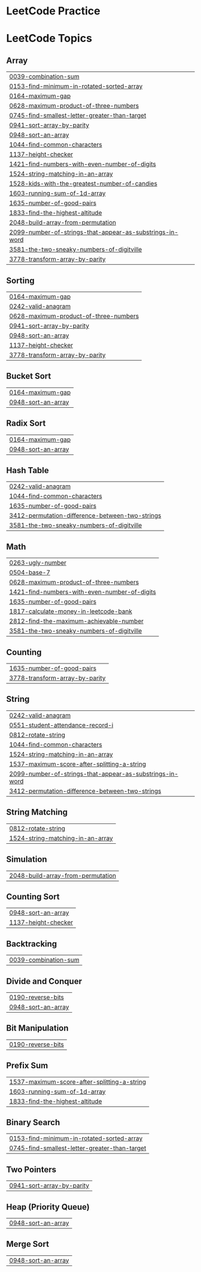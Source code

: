 # LeetCode Practice

<!---LeetCode Topics Start-->
# LeetCode Topics
## Array
|  |
| ------- |
| [0039-combination-sum](https://github.com/hishamc18/LeetCode/tree/master/0039-combination-sum) |
| [0153-find-minimum-in-rotated-sorted-array](https://github.com/hishamc18/LeetCode/tree/master/0153-find-minimum-in-rotated-sorted-array) |
| [0164-maximum-gap](https://github.com/hishamc18/LeetCode/tree/master/0164-maximum-gap) |
| [0628-maximum-product-of-three-numbers](https://github.com/hishamc18/LeetCode/tree/master/0628-maximum-product-of-three-numbers) |
| [0745-find-smallest-letter-greater-than-target](https://github.com/hishamc18/LeetCode/tree/master/0745-find-smallest-letter-greater-than-target) |
| [0941-sort-array-by-parity](https://github.com/hishamc18/LeetCode/tree/master/0941-sort-array-by-parity) |
| [0948-sort-an-array](https://github.com/hishamc18/LeetCode/tree/master/0948-sort-an-array) |
| [1044-find-common-characters](https://github.com/hishamc18/LeetCode/tree/master/1044-find-common-characters) |
| [1137-height-checker](https://github.com/hishamc18/LeetCode/tree/master/1137-height-checker) |
| [1421-find-numbers-with-even-number-of-digits](https://github.com/hishamc18/LeetCode/tree/master/1421-find-numbers-with-even-number-of-digits) |
| [1524-string-matching-in-an-array](https://github.com/hishamc18/LeetCode/tree/master/1524-string-matching-in-an-array) |
| [1528-kids-with-the-greatest-number-of-candies](https://github.com/hishamc18/LeetCode/tree/master/1528-kids-with-the-greatest-number-of-candies) |
| [1603-running-sum-of-1d-array](https://github.com/hishamc18/LeetCode/tree/master/1603-running-sum-of-1d-array) |
| [1635-number-of-good-pairs](https://github.com/hishamc18/LeetCode/tree/master/1635-number-of-good-pairs) |
| [1833-find-the-highest-altitude](https://github.com/hishamc18/LeetCode/tree/master/1833-find-the-highest-altitude) |
| [2048-build-array-from-permutation](https://github.com/hishamc18/LeetCode/tree/master/2048-build-array-from-permutation) |
| [2099-number-of-strings-that-appear-as-substrings-in-word](https://github.com/hishamc18/LeetCode/tree/master/2099-number-of-strings-that-appear-as-substrings-in-word) |
| [3581-the-two-sneaky-numbers-of-digitville](https://github.com/hishamc18/LeetCode/tree/master/3581-the-two-sneaky-numbers-of-digitville) |
| [3778-transform-array-by-parity](https://github.com/hishamc18/LeetCode/tree/master/3778-transform-array-by-parity) |
## Sorting
|  |
| ------- |
| [0164-maximum-gap](https://github.com/hishamc18/LeetCode/tree/master/0164-maximum-gap) |
| [0242-valid-anagram](https://github.com/hishamc18/LeetCode/tree/master/0242-valid-anagram) |
| [0628-maximum-product-of-three-numbers](https://github.com/hishamc18/LeetCode/tree/master/0628-maximum-product-of-three-numbers) |
| [0941-sort-array-by-parity](https://github.com/hishamc18/LeetCode/tree/master/0941-sort-array-by-parity) |
| [0948-sort-an-array](https://github.com/hishamc18/LeetCode/tree/master/0948-sort-an-array) |
| [1137-height-checker](https://github.com/hishamc18/LeetCode/tree/master/1137-height-checker) |
| [3778-transform-array-by-parity](https://github.com/hishamc18/LeetCode/tree/master/3778-transform-array-by-parity) |
## Bucket Sort
|  |
| ------- |
| [0164-maximum-gap](https://github.com/hishamc18/LeetCode/tree/master/0164-maximum-gap) |
| [0948-sort-an-array](https://github.com/hishamc18/LeetCode/tree/master/0948-sort-an-array) |
## Radix Sort
|  |
| ------- |
| [0164-maximum-gap](https://github.com/hishamc18/LeetCode/tree/master/0164-maximum-gap) |
| [0948-sort-an-array](https://github.com/hishamc18/LeetCode/tree/master/0948-sort-an-array) |
## Hash Table
|  |
| ------- |
| [0242-valid-anagram](https://github.com/hishamc18/LeetCode/tree/master/0242-valid-anagram) |
| [1044-find-common-characters](https://github.com/hishamc18/LeetCode/tree/master/1044-find-common-characters) |
| [1635-number-of-good-pairs](https://github.com/hishamc18/LeetCode/tree/master/1635-number-of-good-pairs) |
| [3412-permutation-difference-between-two-strings](https://github.com/hishamc18/LeetCode/tree/master/3412-permutation-difference-between-two-strings) |
| [3581-the-two-sneaky-numbers-of-digitville](https://github.com/hishamc18/LeetCode/tree/master/3581-the-two-sneaky-numbers-of-digitville) |
## Math
|  |
| ------- |
| [0263-ugly-number](https://github.com/hishamc18/LeetCode/tree/master/0263-ugly-number) |
| [0504-base-7](https://github.com/hishamc18/LeetCode/tree/master/0504-base-7) |
| [0628-maximum-product-of-three-numbers](https://github.com/hishamc18/LeetCode/tree/master/0628-maximum-product-of-three-numbers) |
| [1421-find-numbers-with-even-number-of-digits](https://github.com/hishamc18/LeetCode/tree/master/1421-find-numbers-with-even-number-of-digits) |
| [1635-number-of-good-pairs](https://github.com/hishamc18/LeetCode/tree/master/1635-number-of-good-pairs) |
| [1817-calculate-money-in-leetcode-bank](https://github.com/hishamc18/LeetCode/tree/master/1817-calculate-money-in-leetcode-bank) |
| [2812-find-the-maximum-achievable-number](https://github.com/hishamc18/LeetCode/tree/master/2812-find-the-maximum-achievable-number) |
| [3581-the-two-sneaky-numbers-of-digitville](https://github.com/hishamc18/LeetCode/tree/master/3581-the-two-sneaky-numbers-of-digitville) |
## Counting
|  |
| ------- |
| [1635-number-of-good-pairs](https://github.com/hishamc18/LeetCode/tree/master/1635-number-of-good-pairs) |
| [3778-transform-array-by-parity](https://github.com/hishamc18/LeetCode/tree/master/3778-transform-array-by-parity) |
## String
|  |
| ------- |
| [0242-valid-anagram](https://github.com/hishamc18/LeetCode/tree/master/0242-valid-anagram) |
| [0551-student-attendance-record-i](https://github.com/hishamc18/LeetCode/tree/master/0551-student-attendance-record-i) |
| [0812-rotate-string](https://github.com/hishamc18/LeetCode/tree/master/0812-rotate-string) |
| [1044-find-common-characters](https://github.com/hishamc18/LeetCode/tree/master/1044-find-common-characters) |
| [1524-string-matching-in-an-array](https://github.com/hishamc18/LeetCode/tree/master/1524-string-matching-in-an-array) |
| [1537-maximum-score-after-splitting-a-string](https://github.com/hishamc18/LeetCode/tree/master/1537-maximum-score-after-splitting-a-string) |
| [2099-number-of-strings-that-appear-as-substrings-in-word](https://github.com/hishamc18/LeetCode/tree/master/2099-number-of-strings-that-appear-as-substrings-in-word) |
| [3412-permutation-difference-between-two-strings](https://github.com/hishamc18/LeetCode/tree/master/3412-permutation-difference-between-two-strings) |
## String Matching
|  |
| ------- |
| [0812-rotate-string](https://github.com/hishamc18/LeetCode/tree/master/0812-rotate-string) |
| [1524-string-matching-in-an-array](https://github.com/hishamc18/LeetCode/tree/master/1524-string-matching-in-an-array) |
## Simulation
|  |
| ------- |
| [2048-build-array-from-permutation](https://github.com/hishamc18/LeetCode/tree/master/2048-build-array-from-permutation) |
## Counting Sort
|  |
| ------- |
| [0948-sort-an-array](https://github.com/hishamc18/LeetCode/tree/master/0948-sort-an-array) |
| [1137-height-checker](https://github.com/hishamc18/LeetCode/tree/master/1137-height-checker) |
## Backtracking
|  |
| ------- |
| [0039-combination-sum](https://github.com/hishamc18/LeetCode/tree/master/0039-combination-sum) |
## Divide and Conquer
|  |
| ------- |
| [0190-reverse-bits](https://github.com/hishamc18/LeetCode/tree/master/0190-reverse-bits) |
| [0948-sort-an-array](https://github.com/hishamc18/LeetCode/tree/master/0948-sort-an-array) |
## Bit Manipulation
|  |
| ------- |
| [0190-reverse-bits](https://github.com/hishamc18/LeetCode/tree/master/0190-reverse-bits) |
## Prefix Sum
|  |
| ------- |
| [1537-maximum-score-after-splitting-a-string](https://github.com/hishamc18/LeetCode/tree/master/1537-maximum-score-after-splitting-a-string) |
| [1603-running-sum-of-1d-array](https://github.com/hishamc18/LeetCode/tree/master/1603-running-sum-of-1d-array) |
| [1833-find-the-highest-altitude](https://github.com/hishamc18/LeetCode/tree/master/1833-find-the-highest-altitude) |
## Binary Search
|  |
| ------- |
| [0153-find-minimum-in-rotated-sorted-array](https://github.com/hishamc18/LeetCode/tree/master/0153-find-minimum-in-rotated-sorted-array) |
| [0745-find-smallest-letter-greater-than-target](https://github.com/hishamc18/LeetCode/tree/master/0745-find-smallest-letter-greater-than-target) |
## Two Pointers
|  |
| ------- |
| [0941-sort-array-by-parity](https://github.com/hishamc18/LeetCode/tree/master/0941-sort-array-by-parity) |
## Heap (Priority Queue)
|  |
| ------- |
| [0948-sort-an-array](https://github.com/hishamc18/LeetCode/tree/master/0948-sort-an-array) |
## Merge Sort
|  |
| ------- |
| [0948-sort-an-array](https://github.com/hishamc18/LeetCode/tree/master/0948-sort-an-array) |
<!---LeetCode Topics End-->